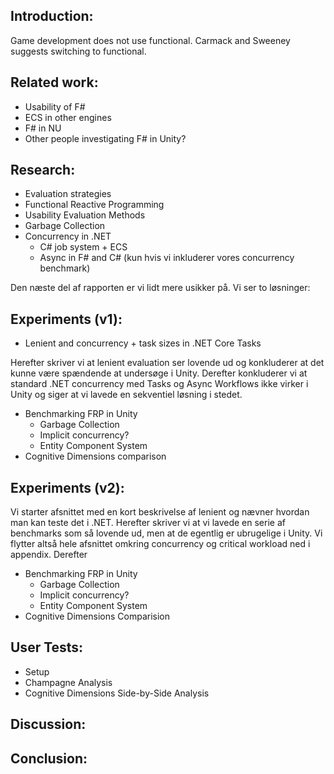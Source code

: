 ## Introduction: 
Game development does not  use functional. Carmack and Sweeney suggests switching to functional.

## Related work:
- Usability of F#
- ECS in other engines
- F# in NU
- Other people investigating F# in Unity?

## Research:
- Evaluation strategies
- Functional Reactive Programming
- Usability Evaluation Methods
- Garbage Collection
- Concurrency in .NET
    - C# job system + ECS
    - Async in F# and C# (kun hvis vi inkluderer vores concurrency benchmark)

Den næste del af rapporten er vi lidt mere usikker på. Vi ser to løsninger:

## Experiments (v1):
- Lenient and concurrency + task sizes in .NET Core Tasks

Herefter skriver vi at lenient evaluation ser lovende ud og konkluderer at det kunne være spændende at undersøge i Unity. Derefter konkluderer vi at standard .NET concurrency med Tasks og Async Workflows ikke virker i Unity og siger at vi lavede en sekventiel løsning i stedet.

- Benchmarking FRP in Unity
    - Garbage Collection
    - Implicit concurrency?
    - Entity Component System
- Cognitive Dimensions comparison

## Experiments (v2):
Vi starter afsnittet med en kort beskrivelse af lenient og nævner hvordan man kan teste det i .NET. Herefter skriver vi at vi lavede en serie af benchmarks som så lovende ud, men at de egentlig er ubrugelige i Unity. Vi flytter altså hele afsnittet omkring concurrency og critical workload ned i appendix. Derefter

- Benchmarking FRP in Unity
    - Garbage Collection
    - Implicit concurrency?
    - Entity Component System
- Cognitive Dimensions Comparision

## User Tests:
- Setup
- Champagne Analysis
- Cognitive Dimensions Side-by-Side Analysis

## Discussion:

## Conclusion: